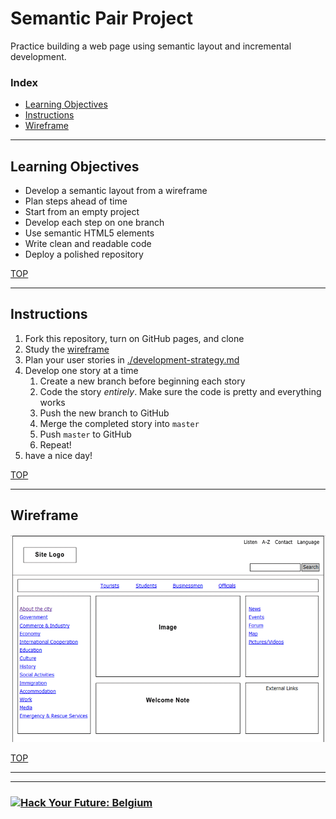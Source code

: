 # Semantic Pair Project

Practice building a web page using semantic layout and incremental development.

### Index

* [Learning Objectives](#learning-objectives)
* [Instructions](#instructions)
* [Wireframe](#wireframe)

---

## Learning Objectives

* Develop a semantic layout from a wireframe
* Plan steps ahead of time
* Start from an empty project
* Develop each step on one branch
* Use semantic HTML5 elements
* Write clean and readable code
* Deploy a polished repository

[TOP](#semantic-pair-project)

---

## Instructions

1. Fork this repository, turn on GitHub pages, and clone
1. Study the [wireframe](#wireframe)
1. Plan your user stories in [./development-strategy.md](./development-strategy.md)
1. Develop one story at a time
    1. Create a new branch before beginning each story
    1. Code the story _entirely_. Make sure the code is pretty and everything works
    1. Push the new branch to GitHub
    1. Merge the completed story into `master`
    1. Push `master` to GitHub
    1. Repeat!
1. have a nice day!

[TOP](#semantic-pair-project)

---

## Wireframe

![wireframe](./wireframe.gif)

[TOP](#semantic-pair-project)


---
---

### <a href="https://hackyourfuture.be" target="_blank"><img src="https://user-images.githubusercontent.com/18554853/63941625-4c7c3d00-ca6c-11e9-9a76-8d5e3632fe70.jpg" width="100" height="100" alt="Hack Your Future: Belgium"></a>

